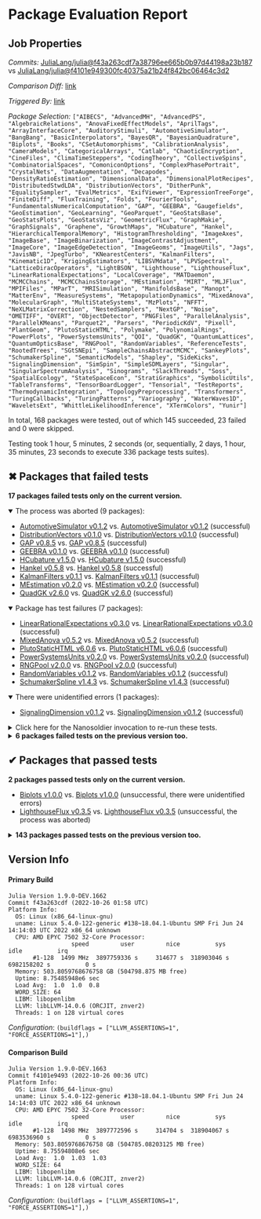 # Package Evaluation Report

## Job Properties

*Commits:* [JuliaLang/julia@f43a263cdf7a38796ee665b0b97d44198a23b187](https://github.com/JuliaLang/julia/commit/f43a263cdf7a38796ee665b0b97d44198a23b187) vs [JuliaLang/julia@f4101e949300fc40375a21b24f842bc06464c3d2](https://github.com/JuliaLang/julia/commit/f4101e949300fc40375a21b24f842bc06464c3d2)

*Comparison Diff:* [link](https://github.com/JuliaLang/julia/compare/f4101e949300fc40375a21b24f842bc06464c3d2..f43a263cdf7a38796ee665b0b97d44198a23b187)

*Triggered By:* [link](https://github.com/JuliaLang/julia/pull/44527#issuecomment-1291435784)

*Package Selection:* `["AIBECS", "AdvancedMH", "AdvancedPS", "AlgebraicRelations", "AnovaFixedEffectModels", "AprilTags", "ArrayInterfaceCore", "AuditoryStimuli", "AutomotiveSimulator", "BangBang", "BasicInterpolators", "BayesQR", "BayesianQuadrature", "Biplots", "Books", "CSetAutomorphisms", "CalibrationAnalysis", "CameraModels", "CategoricalArrays", "Catlab", "ChaoticEncryption", "CineFiles", "ClimaTimeSteppers", "CodingTheory", "CollectiveSpins", "CombinatorialSpaces", "ComoniconOptions", "ComplexPhasePortrait", "CrystalNets", "DataAugmentation", "Decapodes", "DensityRatioEstimation", "DimensionalData", "DimensionalPlotRecipes", "DistributedStwdLDA", "DistributionVectors", "DitherPunk", "EqualitySampler", "EvalMetrics", "ExifViewer", "ExpressionTreeForge", "FiniteDiff", "FluxTraining", "Folds", "FourierTools", "FundamentalsNumericalComputation", "GAP", "GEEBRA", "Gaugefields", "GeoEstimation", "GeoLearning", "GeoParquet", "GeoStatsBase", "GeoStatsPlots", "GeoStatsViz", "GeometricFlux", "GraphMakie", "GraphSignals", "Graphene", "GrowthMaps", "HCubature", "Hankel", "HierarchicalTemporalMemory", "HistogramThresholding", "ImageAxes", "ImageBase", "ImageBinarization", "ImageContrastAdjustment", "ImageCore", "ImageEdgeDetection", "ImageGeoms", "ImageUtils", "Jags", "JavisNB", "JpegTurbo", "KNearestCenters", "KalmanFilters", "Kinematic1D", "KrigingEstimators", "LIBSVMdata", "LPVSpectral", "LatticeDiracOperators", "LightBSON", "Lighthouse", "LighthouseFlux", "LinearRationalExpectations", "LocalCoverage", "MATDaemon", "MCMCChains", "MCMCChainsStorage", "MEstimation", "MIRT", "MLJFlux", "MPIFiles", "MParT", "MRISimulation", "ManifoldsBase", "Manopt", "MatterEnv", "MeasureSystems", "MetapopulationDynamics", "MixedAnova", "MolecularGraph", "MultiStateSystems", "MzPlots", "NFFT", "NeXLMatrixCorrection", "NestedSamplers", "NextGP", "Noise", "OMETIFF", "OVERT", "ObjectDetector", "PNGFiles", "ParallelAnalysis", "ParallelKMeans", "Parquet2", "Parsers", "PeriodicKdV", "Pixell", "PlantGeom", "PlutoStaticHTML", "Polymake", "PolynomialRings", "PowerPlots", "PowerSystemsUnits", "QOI", "QuadGK", "QuantumLattices", "QuantumOpticsBase", "RNGPool", "RandomVariables", "ReferenceTests", "RootedTrees", "SGtSNEpi", "SampleChainsAbstractMCMC", "SankeyPlots", "SchumakerSpline", "SemanticModels", "Shapley", "SideKicks", "SignalingDimension", "SimSpin", "SimpleSDMLayers", "Singular", "SingularSpectrumAnalysis", "Sinograms", "SlackThreads", "Soss", "SpatialEcology", "StateSpaceEcon", "StratiGraphics", "SymbolicUtils", "TableTransforms", "TensorBoardLogger", "Tensorial", "TestReports", "ThermodynamicIntegration", "TopologyPreprocessing", "Transformers", "TuringCallbacks", "TuringPatterns", "Variography", "WaterWaves1D", "WaveletsExt", "WhittleLikelihoodInference", "XTermColors", "Yunir"]`

In total, 168 packages were tested, out of which 145 succeeded, 23 failed and 0 were skipped.

Testing took 1 hour, 5 minutes, 2 seconds (or, sequentially, 2 days, 1 hour, 35 minutes, 23 seconds to execute 336 package tests suites).


## ✖ Packages that failed tests

**17 packages failed tests only on the current version.**

<details open><summary>The process was aborted (9 packages):</summary>
<p>


- [AutomotiveSimulator v0.1.2](https://s3.amazonaws.com/julialang-reports/nanosoldier/pkgeval/by_hash/f43a263_vs_f4101e9/AutomotiveSimulator.primary.log) vs. [AutomotiveSimulator v0.1.2](https://s3.amazonaws.com/julialang-reports/nanosoldier/pkgeval/by_hash/f43a263_vs_f4101e9/AutomotiveSimulator.against.log) (successful)
- [DistributionVectors v0.1.0](https://s3.amazonaws.com/julialang-reports/nanosoldier/pkgeval/by_hash/f43a263_vs_f4101e9/DistributionVectors.primary.log) vs. [DistributionVectors v0.1.0](https://s3.amazonaws.com/julialang-reports/nanosoldier/pkgeval/by_hash/f43a263_vs_f4101e9/DistributionVectors.against.log) (successful)
- [GAP v0.8.5](https://s3.amazonaws.com/julialang-reports/nanosoldier/pkgeval/by_hash/f43a263_vs_f4101e9/GAP.primary.log) vs. [GAP v0.8.5](https://s3.amazonaws.com/julialang-reports/nanosoldier/pkgeval/by_hash/f43a263_vs_f4101e9/GAP.against.log) (successful)
- [GEEBRA v0.1.0](https://s3.amazonaws.com/julialang-reports/nanosoldier/pkgeval/by_hash/f43a263_vs_f4101e9/GEEBRA.primary.log) vs. [GEEBRA v0.1.0](https://s3.amazonaws.com/julialang-reports/nanosoldier/pkgeval/by_hash/f43a263_vs_f4101e9/GEEBRA.against.log) (successful)
- [HCubature v1.5.0](https://s3.amazonaws.com/julialang-reports/nanosoldier/pkgeval/by_hash/f43a263_vs_f4101e9/HCubature.primary.log) vs. [HCubature v1.5.0](https://s3.amazonaws.com/julialang-reports/nanosoldier/pkgeval/by_hash/f43a263_vs_f4101e9/HCubature.against.log) (successful)
- [Hankel v0.5.8](https://s3.amazonaws.com/julialang-reports/nanosoldier/pkgeval/by_hash/f43a263_vs_f4101e9/Hankel.primary.log) vs. [Hankel v0.5.8](https://s3.amazonaws.com/julialang-reports/nanosoldier/pkgeval/by_hash/f43a263_vs_f4101e9/Hankel.against.log) (successful)
- [KalmanFilters v0.1.1](https://s3.amazonaws.com/julialang-reports/nanosoldier/pkgeval/by_hash/f43a263_vs_f4101e9/KalmanFilters.primary.log) vs. [KalmanFilters v0.1.1](https://s3.amazonaws.com/julialang-reports/nanosoldier/pkgeval/by_hash/f43a263_vs_f4101e9/KalmanFilters.against.log) (successful)
- [MEstimation v0.2.0](https://s3.amazonaws.com/julialang-reports/nanosoldier/pkgeval/by_hash/f43a263_vs_f4101e9/MEstimation.primary.log) vs. [MEstimation v0.2.0](https://s3.amazonaws.com/julialang-reports/nanosoldier/pkgeval/by_hash/f43a263_vs_f4101e9/MEstimation.against.log) (successful)
- [QuadGK v2.6.0](https://s3.amazonaws.com/julialang-reports/nanosoldier/pkgeval/by_hash/f43a263_vs_f4101e9/QuadGK.primary.log) vs. [QuadGK v2.6.0](https://s3.amazonaws.com/julialang-reports/nanosoldier/pkgeval/by_hash/f43a263_vs_f4101e9/QuadGK.against.log) (successful)

</p>
</details>

<details open><summary>Package has test failures (7 packages):</summary>
<p>


- [LinearRationalExpectations v0.3.0](https://s3.amazonaws.com/julialang-reports/nanosoldier/pkgeval/by_hash/f43a263_vs_f4101e9/LinearRationalExpectations.primary.log) vs. [LinearRationalExpectations v0.3.0](https://s3.amazonaws.com/julialang-reports/nanosoldier/pkgeval/by_hash/f43a263_vs_f4101e9/LinearRationalExpectations.against.log) (successful)
- [MixedAnova v0.5.2](https://s3.amazonaws.com/julialang-reports/nanosoldier/pkgeval/by_hash/f43a263_vs_f4101e9/MixedAnova.primary.log) vs. [MixedAnova v0.5.2](https://s3.amazonaws.com/julialang-reports/nanosoldier/pkgeval/by_hash/f43a263_vs_f4101e9/MixedAnova.against.log) (successful)
- [PlutoStaticHTML v6.0.6](https://s3.amazonaws.com/julialang-reports/nanosoldier/pkgeval/by_hash/f43a263_vs_f4101e9/PlutoStaticHTML.primary.log) vs. [PlutoStaticHTML v6.0.6](https://s3.amazonaws.com/julialang-reports/nanosoldier/pkgeval/by_hash/f43a263_vs_f4101e9/PlutoStaticHTML.against.log) (successful)
- [PowerSystemsUnits v0.2.0](https://s3.amazonaws.com/julialang-reports/nanosoldier/pkgeval/by_hash/f43a263_vs_f4101e9/PowerSystemsUnits.primary.log) vs. [PowerSystemsUnits v0.2.0](https://s3.amazonaws.com/julialang-reports/nanosoldier/pkgeval/by_hash/f43a263_vs_f4101e9/PowerSystemsUnits.against.log) (successful)
- [RNGPool v2.0.0](https://s3.amazonaws.com/julialang-reports/nanosoldier/pkgeval/by_hash/f43a263_vs_f4101e9/RNGPool.primary.log) vs. [RNGPool v2.0.0](https://s3.amazonaws.com/julialang-reports/nanosoldier/pkgeval/by_hash/f43a263_vs_f4101e9/RNGPool.against.log) (successful)
- [RandomVariables v0.1.2](https://s3.amazonaws.com/julialang-reports/nanosoldier/pkgeval/by_hash/f43a263_vs_f4101e9/RandomVariables.primary.log) vs. [RandomVariables v0.1.2](https://s3.amazonaws.com/julialang-reports/nanosoldier/pkgeval/by_hash/f43a263_vs_f4101e9/RandomVariables.against.log) (successful)
- [SchumakerSpline v1.4.3](https://s3.amazonaws.com/julialang-reports/nanosoldier/pkgeval/by_hash/f43a263_vs_f4101e9/SchumakerSpline.primary.log) vs. [SchumakerSpline v1.4.3](https://s3.amazonaws.com/julialang-reports/nanosoldier/pkgeval/by_hash/f43a263_vs_f4101e9/SchumakerSpline.against.log) (successful)

</p>
</details>

<details open><summary>There were unidentified errors (1 packages):</summary>
<p>


- [SignalingDimension v0.1.2](https://s3.amazonaws.com/julialang-reports/nanosoldier/pkgeval/by_hash/f43a263_vs_f4101e9/SignalingDimension.primary.log) vs. [SignalingDimension v0.1.2](https://s3.amazonaws.com/julialang-reports/nanosoldier/pkgeval/by_hash/f43a263_vs_f4101e9/SignalingDimension.against.log) (successful)

</p>
</details>

<details><summary>Click here for the Nanosoldier invocation to re-run these tests.</summary>
<p>

```
@nanosoldier `runtests(["AutomotiveSimulator", "DistributionVectors", "GAP", "GEEBRA", "HCubature", "Hankel", "KalmanFilters", "LinearRationalExpectations", "MEstimation", "MixedAnova", "PlutoStaticHTML", "PowerSystemsUnits", "QuadGK", "RNGPool", "RandomVariables", "SchumakerSpline", "SignalingDimension"], vs = ":master", configuration = (buildflags = ["LLVM_ASSERTIONS=1", "FORCE_ASSERTIONS=1"],), vs_configuration = (buildflags = ["LLVM_ASSERTIONS=1", "FORCE_ASSERTIONS=1"],))`
```

Note that Nanosoldier defaults to running the primary tests under `rr`, which itself may be a source of failures.
To disable this, add `configuration = (rr=false,)` as an argument to the `runtests` invocation.

</p>
</details>


<details><summary><strong>6 packages failed tests on the previous version too.</strong></summary>
<p>

<details open><summary>Package has test failures (3 packages):</summary>
<p>


- [GeoStatsBase v0.28.8](https://s3.amazonaws.com/julialang-reports/nanosoldier/pkgeval/by_hash/f43a263_vs_f4101e9/GeoStatsBase.primary.log)
- [Parsers v2.4.2](https://s3.amazonaws.com/julialang-reports/nanosoldier/pkgeval/by_hash/f43a263_vs_f4101e9/Parsers.primary.log)
- [SymbolicUtils v0.19.11](https://s3.amazonaws.com/julialang-reports/nanosoldier/pkgeval/by_hash/f43a263_vs_f4101e9/SymbolicUtils.primary.log)

</p>
</details>

<details open><summary>There were unidentified errors (2 packages):</summary>
<p>


- [CameraModels v0.1.0](https://s3.amazonaws.com/julialang-reports/nanosoldier/pkgeval/by_hash/f43a263_vs_f4101e9/CameraModels.primary.log)
- [KNearestCenters v0.7.2](https://s3.amazonaws.com/julialang-reports/nanosoldier/pkgeval/by_hash/f43a263_vs_f4101e9/KNearestCenters.primary.log)

</p>
</details>

<details open><summary>Tests became inactive (1 packages):</summary>
<p>


- [MetapopulationDynamics v0.0.1](https://s3.amazonaws.com/julialang-reports/nanosoldier/pkgeval/by_hash/f43a263_vs_f4101e9/MetapopulationDynamics.primary.log)

</p>
</details>

</p>
</details>


## ✔ Packages that passed tests

**2 packages passed tests only on the current version.**

- [Biplots v1.0.0](https://s3.amazonaws.com/julialang-reports/nanosoldier/pkgeval/by_hash/f43a263_vs_f4101e9/Biplots.primary.log) vs. [Biplots v1.0.0](https://s3.amazonaws.com/julialang-reports/nanosoldier/pkgeval/by_hash/f43a263_vs_f4101e9/Biplots.against.log) (unsuccessful, there were unidentified errors)
- [LighthouseFlux v0.3.5](https://s3.amazonaws.com/julialang-reports/nanosoldier/pkgeval/by_hash/f43a263_vs_f4101e9/LighthouseFlux.primary.log) vs. [LighthouseFlux v0.3.5](https://s3.amazonaws.com/julialang-reports/nanosoldier/pkgeval/by_hash/f43a263_vs_f4101e9/LighthouseFlux.against.log) (unsuccessful, the process was aborted)

<details><summary><strong>143 packages passed tests on the previous version too.</strong></summary>
<p>

- [AIBECS v0.13.2](https://s3.amazonaws.com/julialang-reports/nanosoldier/pkgeval/by_hash/f43a263_vs_f4101e9/AIBECS.primary.log)
- [AdvancedMH v0.6.8](https://s3.amazonaws.com/julialang-reports/nanosoldier/pkgeval/by_hash/f43a263_vs_f4101e9/AdvancedMH.primary.log)
- [AdvancedPS v0.4.0](https://s3.amazonaws.com/julialang-reports/nanosoldier/pkgeval/by_hash/f43a263_vs_f4101e9/AdvancedPS.primary.log)
- [AlgebraicRelations v0.3.1](https://s3.amazonaws.com/julialang-reports/nanosoldier/pkgeval/by_hash/f43a263_vs_f4101e9/AlgebraicRelations.primary.log)
- [AnovaFixedEffectModels v0.1.2](https://s3.amazonaws.com/julialang-reports/nanosoldier/pkgeval/by_hash/f43a263_vs_f4101e9/AnovaFixedEffectModels.primary.log)
- [AprilTags v0.9.1](https://s3.amazonaws.com/julialang-reports/nanosoldier/pkgeval/by_hash/f43a263_vs_f4101e9/AprilTags.primary.log)
- [ArrayInterfaceCore v0.1.23](https://s3.amazonaws.com/julialang-reports/nanosoldier/pkgeval/by_hash/f43a263_vs_f4101e9/ArrayInterfaceCore.primary.log)
- [AuditoryStimuli v0.1.0](https://s3.amazonaws.com/julialang-reports/nanosoldier/pkgeval/by_hash/f43a263_vs_f4101e9/AuditoryStimuli.primary.log)
- [BangBang v0.3.37](https://s3.amazonaws.com/julialang-reports/nanosoldier/pkgeval/by_hash/f43a263_vs_f4101e9/BangBang.primary.log)
- [BasicInterpolators v0.7.0](https://s3.amazonaws.com/julialang-reports/nanosoldier/pkgeval/by_hash/f43a263_vs_f4101e9/BasicInterpolators.primary.log)
- [BayesQR v0.1.0](https://s3.amazonaws.com/julialang-reports/nanosoldier/pkgeval/by_hash/f43a263_vs_f4101e9/BayesQR.primary.log)
- [BayesianQuadrature v0.2.2](https://s3.amazonaws.com/julialang-reports/nanosoldier/pkgeval/by_hash/f43a263_vs_f4101e9/BayesianQuadrature.primary.log)
- [Books v2.0.3](https://s3.amazonaws.com/julialang-reports/nanosoldier/pkgeval/by_hash/f43a263_vs_f4101e9/Books.primary.log)
- [CSetAutomorphisms v0.1.4](https://s3.amazonaws.com/julialang-reports/nanosoldier/pkgeval/by_hash/f43a263_vs_f4101e9/CSetAutomorphisms.primary.log)
- [CalibrationAnalysis v0.1.1](https://s3.amazonaws.com/julialang-reports/nanosoldier/pkgeval/by_hash/f43a263_vs_f4101e9/CalibrationAnalysis.primary.log)
- [CategoricalArrays v0.10.7](https://s3.amazonaws.com/julialang-reports/nanosoldier/pkgeval/by_hash/f43a263_vs_f4101e9/CategoricalArrays.primary.log)
- [Catlab v0.14.9](https://s3.amazonaws.com/julialang-reports/nanosoldier/pkgeval/by_hash/f43a263_vs_f4101e9/Catlab.primary.log)
- [ChaoticEncryption v0.4.0](https://s3.amazonaws.com/julialang-reports/nanosoldier/pkgeval/by_hash/f43a263_vs_f4101e9/ChaoticEncryption.primary.log)
- [CineFiles v0.2.0](https://s3.amazonaws.com/julialang-reports/nanosoldier/pkgeval/by_hash/f43a263_vs_f4101e9/CineFiles.primary.log)
- [ClimaTimeSteppers v0.2.5](https://s3.amazonaws.com/julialang-reports/nanosoldier/pkgeval/by_hash/f43a263_vs_f4101e9/ClimaTimeSteppers.primary.log)
- [CodingTheory v0.2.2](https://s3.amazonaws.com/julialang-reports/nanosoldier/pkgeval/by_hash/f43a263_vs_f4101e9/CodingTheory.primary.log)
- [CollectiveSpins v0.1.5](https://s3.amazonaws.com/julialang-reports/nanosoldier/pkgeval/by_hash/f43a263_vs_f4101e9/CollectiveSpins.primary.log)
- [CombinatorialSpaces v0.4.1](https://s3.amazonaws.com/julialang-reports/nanosoldier/pkgeval/by_hash/f43a263_vs_f4101e9/CombinatorialSpaces.primary.log)
- [ComoniconOptions v0.1.2](https://s3.amazonaws.com/julialang-reports/nanosoldier/pkgeval/by_hash/f43a263_vs_f4101e9/ComoniconOptions.primary.log)
- [ComplexPhasePortrait v0.2.1](https://s3.amazonaws.com/julialang-reports/nanosoldier/pkgeval/by_hash/f43a263_vs_f4101e9/ComplexPhasePortrait.primary.log)
- [CrystalNets v0.3.1](https://s3.amazonaws.com/julialang-reports/nanosoldier/pkgeval/by_hash/f43a263_vs_f4101e9/CrystalNets.primary.log)
- [DataAugmentation v0.2.10](https://s3.amazonaws.com/julialang-reports/nanosoldier/pkgeval/by_hash/f43a263_vs_f4101e9/DataAugmentation.primary.log)
- [Decapodes v0.1.0](https://s3.amazonaws.com/julialang-reports/nanosoldier/pkgeval/by_hash/f43a263_vs_f4101e9/Decapodes.primary.log)
- [DensityRatioEstimation v1.0.0](https://s3.amazonaws.com/julialang-reports/nanosoldier/pkgeval/by_hash/f43a263_vs_f4101e9/DensityRatioEstimation.primary.log)
- [DimensionalData v0.22.2](https://s3.amazonaws.com/julialang-reports/nanosoldier/pkgeval/by_hash/f43a263_vs_f4101e9/DimensionalData.primary.log)
- [DimensionalPlotRecipes v1.2.0](https://s3.amazonaws.com/julialang-reports/nanosoldier/pkgeval/by_hash/f43a263_vs_f4101e9/DimensionalPlotRecipes.primary.log)
- [DistributedStwdLDA v0.2.1](https://s3.amazonaws.com/julialang-reports/nanosoldier/pkgeval/by_hash/f43a263_vs_f4101e9/DistributedStwdLDA.primary.log)
- [DitherPunk v3.0.3](https://s3.amazonaws.com/julialang-reports/nanosoldier/pkgeval/by_hash/f43a263_vs_f4101e9/DitherPunk.primary.log)
- [EqualitySampler v0.1.0](https://s3.amazonaws.com/julialang-reports/nanosoldier/pkgeval/by_hash/f43a263_vs_f4101e9/EqualitySampler.primary.log)
- [EvalMetrics v0.2.1](https://s3.amazonaws.com/julialang-reports/nanosoldier/pkgeval/by_hash/f43a263_vs_f4101e9/EvalMetrics.primary.log)
- [ExifViewer v0.1.0](https://s3.amazonaws.com/julialang-reports/nanosoldier/pkgeval/by_hash/f43a263_vs_f4101e9/ExifViewer.primary.log)
- [ExpressionTreeForge v0.1.3](https://s3.amazonaws.com/julialang-reports/nanosoldier/pkgeval/by_hash/f43a263_vs_f4101e9/ExpressionTreeForge.primary.log)
- [FiniteDiff v2.15.0](https://s3.amazonaws.com/julialang-reports/nanosoldier/pkgeval/by_hash/f43a263_vs_f4101e9/FiniteDiff.primary.log)
- [FluxTraining v0.3.4](https://s3.amazonaws.com/julialang-reports/nanosoldier/pkgeval/by_hash/f43a263_vs_f4101e9/FluxTraining.primary.log)
- [Folds v0.2.8](https://s3.amazonaws.com/julialang-reports/nanosoldier/pkgeval/by_hash/f43a263_vs_f4101e9/Folds.primary.log)
- [FourierTools v0.3.6](https://s3.amazonaws.com/julialang-reports/nanosoldier/pkgeval/by_hash/f43a263_vs_f4101e9/FourierTools.primary.log)
- [FundamentalsNumericalComputation v0.4.2](https://s3.amazonaws.com/julialang-reports/nanosoldier/pkgeval/by_hash/f43a263_vs_f4101e9/FundamentalsNumericalComputation.primary.log)
- [Gaugefields v0.1.17](https://s3.amazonaws.com/julialang-reports/nanosoldier/pkgeval/by_hash/f43a263_vs_f4101e9/Gaugefields.primary.log)
- [GeoEstimation v0.9.7](https://s3.amazonaws.com/julialang-reports/nanosoldier/pkgeval/by_hash/f43a263_vs_f4101e9/GeoEstimation.primary.log)
- [GeoLearning v0.1.15](https://s3.amazonaws.com/julialang-reports/nanosoldier/pkgeval/by_hash/f43a263_vs_f4101e9/GeoLearning.primary.log)
- [GeoParquet v0.1.2](https://s3.amazonaws.com/julialang-reports/nanosoldier/pkgeval/by_hash/f43a263_vs_f4101e9/GeoParquet.primary.log)
- [GeoStatsPlots v0.1.1](https://s3.amazonaws.com/julialang-reports/nanosoldier/pkgeval/by_hash/f43a263_vs_f4101e9/GeoStatsPlots.primary.log)
- [GeoStatsViz v0.1.3](https://s3.amazonaws.com/julialang-reports/nanosoldier/pkgeval/by_hash/f43a263_vs_f4101e9/GeoStatsViz.primary.log)
- [GeometricFlux v0.13.7](https://s3.amazonaws.com/julialang-reports/nanosoldier/pkgeval/by_hash/f43a263_vs_f4101e9/GeometricFlux.primary.log)
- [GraphMakie v0.4.2](https://s3.amazonaws.com/julialang-reports/nanosoldier/pkgeval/by_hash/f43a263_vs_f4101e9/GraphMakie.primary.log)
- [GraphSignals v0.8.2](https://s3.amazonaws.com/julialang-reports/nanosoldier/pkgeval/by_hash/f43a263_vs_f4101e9/GraphSignals.primary.log)
- [Graphene v0.2.0](https://s3.amazonaws.com/julialang-reports/nanosoldier/pkgeval/by_hash/f43a263_vs_f4101e9/Graphene.primary.log)
- [GrowthMaps v0.2.6](https://s3.amazonaws.com/julialang-reports/nanosoldier/pkgeval/by_hash/f43a263_vs_f4101e9/GrowthMaps.primary.log)
- [HierarchicalTemporalMemory v0.3.3](https://s3.amazonaws.com/julialang-reports/nanosoldier/pkgeval/by_hash/f43a263_vs_f4101e9/HierarchicalTemporalMemory.primary.log)
- [HistogramThresholding v0.3.1](https://s3.amazonaws.com/julialang-reports/nanosoldier/pkgeval/by_hash/f43a263_vs_f4101e9/HistogramThresholding.primary.log)
- [ImageAxes v0.6.10](https://s3.amazonaws.com/julialang-reports/nanosoldier/pkgeval/by_hash/f43a263_vs_f4101e9/ImageAxes.primary.log)
- [ImageBase v0.1.5](https://s3.amazonaws.com/julialang-reports/nanosoldier/pkgeval/by_hash/f43a263_vs_f4101e9/ImageBase.primary.log)
- [ImageBinarization v0.2.9](https://s3.amazonaws.com/julialang-reports/nanosoldier/pkgeval/by_hash/f43a263_vs_f4101e9/ImageBinarization.primary.log)
- [ImageContrastAdjustment v0.3.10](https://s3.amazonaws.com/julialang-reports/nanosoldier/pkgeval/by_hash/f43a263_vs_f4101e9/ImageContrastAdjustment.primary.log)
- [ImageCore v0.9.4](https://s3.amazonaws.com/julialang-reports/nanosoldier/pkgeval/by_hash/f43a263_vs_f4101e9/ImageCore.primary.log)
- [ImageEdgeDetection v0.1.5](https://s3.amazonaws.com/julialang-reports/nanosoldier/pkgeval/by_hash/f43a263_vs_f4101e9/ImageEdgeDetection.primary.log)
- [ImageGeoms v0.9.0](https://s3.amazonaws.com/julialang-reports/nanosoldier/pkgeval/by_hash/f43a263_vs_f4101e9/ImageGeoms.primary.log)
- [ImageUtils v0.2.9](https://s3.amazonaws.com/julialang-reports/nanosoldier/pkgeval/by_hash/f43a263_vs_f4101e9/ImageUtils.primary.log)
- [Jags v3.1.0](https://s3.amazonaws.com/julialang-reports/nanosoldier/pkgeval/by_hash/f43a263_vs_f4101e9/Jags.primary.log)
- [JavisNB v0.1.0](https://s3.amazonaws.com/julialang-reports/nanosoldier/pkgeval/by_hash/f43a263_vs_f4101e9/JavisNB.primary.log)
- [JpegTurbo v0.1.1](https://s3.amazonaws.com/julialang-reports/nanosoldier/pkgeval/by_hash/f43a263_vs_f4101e9/JpegTurbo.primary.log)
- [Kinematic1D v0.2.0](https://s3.amazonaws.com/julialang-reports/nanosoldier/pkgeval/by_hash/f43a263_vs_f4101e9/Kinematic1D.primary.log)
- [KrigingEstimators v0.10.3](https://s3.amazonaws.com/julialang-reports/nanosoldier/pkgeval/by_hash/f43a263_vs_f4101e9/KrigingEstimators.primary.log)
- [LIBSVMdata v0.1.0](https://s3.amazonaws.com/julialang-reports/nanosoldier/pkgeval/by_hash/f43a263_vs_f4101e9/LIBSVMdata.primary.log)
- [LPVSpectral v0.3.2](https://s3.amazonaws.com/julialang-reports/nanosoldier/pkgeval/by_hash/f43a263_vs_f4101e9/LPVSpectral.primary.log)
- [LatticeDiracOperators v0.1.5](https://s3.amazonaws.com/julialang-reports/nanosoldier/pkgeval/by_hash/f43a263_vs_f4101e9/LatticeDiracOperators.primary.log)
- [LightBSON v0.2.15](https://s3.amazonaws.com/julialang-reports/nanosoldier/pkgeval/by_hash/f43a263_vs_f4101e9/LightBSON.primary.log)
- [Lighthouse v0.14.16](https://s3.amazonaws.com/julialang-reports/nanosoldier/pkgeval/by_hash/f43a263_vs_f4101e9/Lighthouse.primary.log)
- [LocalCoverage v0.5.0](https://s3.amazonaws.com/julialang-reports/nanosoldier/pkgeval/by_hash/f43a263_vs_f4101e9/LocalCoverage.primary.log)
- [MATDaemon v0.1.2](https://s3.amazonaws.com/julialang-reports/nanosoldier/pkgeval/by_hash/f43a263_vs_f4101e9/MATDaemon.primary.log)
- [MCMCChains v5.5.0](https://s3.amazonaws.com/julialang-reports/nanosoldier/pkgeval/by_hash/f43a263_vs_f4101e9/MCMCChains.primary.log)
- [MCMCChainsStorage v0.1.2](https://s3.amazonaws.com/julialang-reports/nanosoldier/pkgeval/by_hash/f43a263_vs_f4101e9/MCMCChainsStorage.primary.log)
- [MIRT v0.15.0](https://s3.amazonaws.com/julialang-reports/nanosoldier/pkgeval/by_hash/f43a263_vs_f4101e9/MIRT.primary.log)
- [MLJFlux v0.2.9](https://s3.amazonaws.com/julialang-reports/nanosoldier/pkgeval/by_hash/f43a263_vs_f4101e9/MLJFlux.primary.log)
- [MPIFiles v0.12.4](https://s3.amazonaws.com/julialang-reports/nanosoldier/pkgeval/by_hash/f43a263_vs_f4101e9/MPIFiles.primary.log)
- [MParT v1.1.0](https://s3.amazonaws.com/julialang-reports/nanosoldier/pkgeval/by_hash/f43a263_vs_f4101e9/MParT.primary.log)
- [MRISimulation v0.1.1](https://s3.amazonaws.com/julialang-reports/nanosoldier/pkgeval/by_hash/f43a263_vs_f4101e9/MRISimulation.primary.log)
- [ManifoldsBase v0.13.22](https://s3.amazonaws.com/julialang-reports/nanosoldier/pkgeval/by_hash/f43a263_vs_f4101e9/ManifoldsBase.primary.log)
- [Manopt v0.3.43](https://s3.amazonaws.com/julialang-reports/nanosoldier/pkgeval/by_hash/f43a263_vs_f4101e9/Manopt.primary.log)
- [MatterEnv v0.2.2](https://s3.amazonaws.com/julialang-reports/nanosoldier/pkgeval/by_hash/f43a263_vs_f4101e9/MatterEnv.primary.log)
- [MeasureSystems v0.1.6](https://s3.amazonaws.com/julialang-reports/nanosoldier/pkgeval/by_hash/f43a263_vs_f4101e9/MeasureSystems.primary.log)
- [MolecularGraph v0.12.0](https://s3.amazonaws.com/julialang-reports/nanosoldier/pkgeval/by_hash/f43a263_vs_f4101e9/MolecularGraph.primary.log)
- [MultiStateSystems v0.1.2](https://s3.amazonaws.com/julialang-reports/nanosoldier/pkgeval/by_hash/f43a263_vs_f4101e9/MultiStateSystems.primary.log)
- [MzPlots v0.1.1](https://s3.amazonaws.com/julialang-reports/nanosoldier/pkgeval/by_hash/f43a263_vs_f4101e9/MzPlots.primary.log)
- [NFFT v0.13.2](https://s3.amazonaws.com/julialang-reports/nanosoldier/pkgeval/by_hash/f43a263_vs_f4101e9/NFFT.primary.log)
- [NeXLMatrixCorrection v0.3.3](https://s3.amazonaws.com/julialang-reports/nanosoldier/pkgeval/by_hash/f43a263_vs_f4101e9/NeXLMatrixCorrection.primary.log)
- [NestedSamplers v0.8.1](https://s3.amazonaws.com/julialang-reports/nanosoldier/pkgeval/by_hash/f43a263_vs_f4101e9/NestedSamplers.primary.log)
- [NextGP v0.1.0](https://s3.amazonaws.com/julialang-reports/nanosoldier/pkgeval/by_hash/f43a263_vs_f4101e9/NextGP.primary.log)
- [Noise v0.3.2](https://s3.amazonaws.com/julialang-reports/nanosoldier/pkgeval/by_hash/f43a263_vs_f4101e9/Noise.primary.log)
- [OMETIFF v0.4.3](https://s3.amazonaws.com/julialang-reports/nanosoldier/pkgeval/by_hash/f43a263_vs_f4101e9/OMETIFF.primary.log)
- [OVERT v0.1.1](https://s3.amazonaws.com/julialang-reports/nanosoldier/pkgeval/by_hash/f43a263_vs_f4101e9/OVERT.primary.log)
- [ObjectDetector v0.2.8](https://s3.amazonaws.com/julialang-reports/nanosoldier/pkgeval/by_hash/f43a263_vs_f4101e9/ObjectDetector.primary.log)
- [PNGFiles v0.3.17](https://s3.amazonaws.com/julialang-reports/nanosoldier/pkgeval/by_hash/f43a263_vs_f4101e9/PNGFiles.primary.log)
- [ParallelAnalysis v0.1.3](https://s3.amazonaws.com/julialang-reports/nanosoldier/pkgeval/by_hash/f43a263_vs_f4101e9/ParallelAnalysis.primary.log)
- [ParallelKMeans v1.0.1](https://s3.amazonaws.com/julialang-reports/nanosoldier/pkgeval/by_hash/f43a263_vs_f4101e9/ParallelKMeans.primary.log)
- [Parquet2 v0.2.0](https://s3.amazonaws.com/julialang-reports/nanosoldier/pkgeval/by_hash/f43a263_vs_f4101e9/Parquet2.primary.log)
- [PeriodicKdV v0.1.0](https://s3.amazonaws.com/julialang-reports/nanosoldier/pkgeval/by_hash/f43a263_vs_f4101e9/PeriodicKdV.primary.log)
- [Pixell v0.2.3](https://s3.amazonaws.com/julialang-reports/nanosoldier/pkgeval/by_hash/f43a263_vs_f4101e9/Pixell.primary.log)
- [PlantGeom v0.4.1](https://s3.amazonaws.com/julialang-reports/nanosoldier/pkgeval/by_hash/f43a263_vs_f4101e9/PlantGeom.primary.log)
- [Polymake v0.8.1](https://s3.amazonaws.com/julialang-reports/nanosoldier/pkgeval/by_hash/f43a263_vs_f4101e9/Polymake.primary.log)
- [PolynomialRings v0.7.5](https://s3.amazonaws.com/julialang-reports/nanosoldier/pkgeval/by_hash/f43a263_vs_f4101e9/PolynomialRings.primary.log)
- [PowerPlots v0.4.6](https://s3.amazonaws.com/julialang-reports/nanosoldier/pkgeval/by_hash/f43a263_vs_f4101e9/PowerPlots.primary.log)
- [QOI v1.0.0](https://s3.amazonaws.com/julialang-reports/nanosoldier/pkgeval/by_hash/f43a263_vs_f4101e9/QOI.primary.log)
- [QuantumLattices v0.9.2](https://s3.amazonaws.com/julialang-reports/nanosoldier/pkgeval/by_hash/f43a263_vs_f4101e9/QuantumLattices.primary.log)
- [QuantumOpticsBase v0.3.6](https://s3.amazonaws.com/julialang-reports/nanosoldier/pkgeval/by_hash/f43a263_vs_f4101e9/QuantumOpticsBase.primary.log)
- [ReferenceTests v0.10.1](https://s3.amazonaws.com/julialang-reports/nanosoldier/pkgeval/by_hash/f43a263_vs_f4101e9/ReferenceTests.primary.log)
- [RootedTrees v2.15.1](https://s3.amazonaws.com/julialang-reports/nanosoldier/pkgeval/by_hash/f43a263_vs_f4101e9/RootedTrees.primary.log)
- [SGtSNEpi v0.3.4](https://s3.amazonaws.com/julialang-reports/nanosoldier/pkgeval/by_hash/f43a263_vs_f4101e9/SGtSNEpi.primary.log)
- [SampleChainsAbstractMCMC v0.1.0](https://s3.amazonaws.com/julialang-reports/nanosoldier/pkgeval/by_hash/f43a263_vs_f4101e9/SampleChainsAbstractMCMC.primary.log)
- [SankeyPlots v0.2.2](https://s3.amazonaws.com/julialang-reports/nanosoldier/pkgeval/by_hash/f43a263_vs_f4101e9/SankeyPlots.primary.log)
- [SemanticModels v0.4.0](https://s3.amazonaws.com/julialang-reports/nanosoldier/pkgeval/by_hash/f43a263_vs_f4101e9/SemanticModels.primary.log)
- [Shapley v0.1.1](https://s3.amazonaws.com/julialang-reports/nanosoldier/pkgeval/by_hash/f43a263_vs_f4101e9/Shapley.primary.log)
- [SideKicks v0.2.0](https://s3.amazonaws.com/julialang-reports/nanosoldier/pkgeval/by_hash/f43a263_vs_f4101e9/SideKicks.primary.log)
- [SimSpin v1.0.5](https://s3.amazonaws.com/julialang-reports/nanosoldier/pkgeval/by_hash/f43a263_vs_f4101e9/SimSpin.primary.log)
- [SimpleSDMLayers v0.8.3](https://s3.amazonaws.com/julialang-reports/nanosoldier/pkgeval/by_hash/f43a263_vs_f4101e9/SimpleSDMLayers.primary.log)
- [Singular v0.13.1](https://s3.amazonaws.com/julialang-reports/nanosoldier/pkgeval/by_hash/f43a263_vs_f4101e9/Singular.primary.log)
- [SingularSpectrumAnalysis v0.5.1](https://s3.amazonaws.com/julialang-reports/nanosoldier/pkgeval/by_hash/f43a263_vs_f4101e9/SingularSpectrumAnalysis.primary.log)
- [Sinograms v0.1.0](https://s3.amazonaws.com/julialang-reports/nanosoldier/pkgeval/by_hash/f43a263_vs_f4101e9/Sinograms.primary.log)
- [SlackThreads v0.1.4](https://s3.amazonaws.com/julialang-reports/nanosoldier/pkgeval/by_hash/f43a263_vs_f4101e9/SlackThreads.primary.log)
- [Soss v0.21.2](https://s3.amazonaws.com/julialang-reports/nanosoldier/pkgeval/by_hash/f43a263_vs_f4101e9/Soss.primary.log)
- [SpatialEcology v0.9.15](https://s3.amazonaws.com/julialang-reports/nanosoldier/pkgeval/by_hash/f43a263_vs_f4101e9/SpatialEcology.primary.log)
- [StateSpaceEcon v0.3.3](https://s3.amazonaws.com/julialang-reports/nanosoldier/pkgeval/by_hash/f43a263_vs_f4101e9/StateSpaceEcon.primary.log)
- [StratiGraphics v0.5.7](https://s3.amazonaws.com/julialang-reports/nanosoldier/pkgeval/by_hash/f43a263_vs_f4101e9/StratiGraphics.primary.log)
- [TableTransforms v1.6.5](https://s3.amazonaws.com/julialang-reports/nanosoldier/pkgeval/by_hash/f43a263_vs_f4101e9/TableTransforms.primary.log)
- [TensorBoardLogger v0.1.19](https://s3.amazonaws.com/julialang-reports/nanosoldier/pkgeval/by_hash/f43a263_vs_f4101e9/TensorBoardLogger.primary.log)
- [Tensorial v0.12.7](https://s3.amazonaws.com/julialang-reports/nanosoldier/pkgeval/by_hash/f43a263_vs_f4101e9/Tensorial.primary.log)
- [TestReports v0.7.1](https://s3.amazonaws.com/julialang-reports/nanosoldier/pkgeval/by_hash/f43a263_vs_f4101e9/TestReports.primary.log)
- [ThermodynamicIntegration v0.2.6](https://s3.amazonaws.com/julialang-reports/nanosoldier/pkgeval/by_hash/f43a263_vs_f4101e9/ThermodynamicIntegration.primary.log)
- [TopologyPreprocessing v0.1.6](https://s3.amazonaws.com/julialang-reports/nanosoldier/pkgeval/by_hash/f43a263_vs_f4101e9/TopologyPreprocessing.primary.log)
- [Transformers v0.1.23](https://s3.amazonaws.com/julialang-reports/nanosoldier/pkgeval/by_hash/f43a263_vs_f4101e9/Transformers.primary.log)
- [TuringCallbacks v0.1.8](https://s3.amazonaws.com/julialang-reports/nanosoldier/pkgeval/by_hash/f43a263_vs_f4101e9/TuringCallbacks.primary.log)
- [TuringPatterns v0.4.1](https://s3.amazonaws.com/julialang-reports/nanosoldier/pkgeval/by_hash/f43a263_vs_f4101e9/TuringPatterns.primary.log)
- [Variography v0.15.1](https://s3.amazonaws.com/julialang-reports/nanosoldier/pkgeval/by_hash/f43a263_vs_f4101e9/Variography.primary.log)
- [WaterWaves1D v0.1.0](https://s3.amazonaws.com/julialang-reports/nanosoldier/pkgeval/by_hash/f43a263_vs_f4101e9/WaterWaves1D.primary.log)
- [WaveletsExt v0.2.1](https://s3.amazonaws.com/julialang-reports/nanosoldier/pkgeval/by_hash/f43a263_vs_f4101e9/WaveletsExt.primary.log)
- [WhittleLikelihoodInference v0.3.0](https://s3.amazonaws.com/julialang-reports/nanosoldier/pkgeval/by_hash/f43a263_vs_f4101e9/WhittleLikelihoodInference.primary.log)
- [XTermColors v0.2.1](https://s3.amazonaws.com/julialang-reports/nanosoldier/pkgeval/by_hash/f43a263_vs_f4101e9/XTermColors.primary.log)
- [Yunir v0.2.7](https://s3.amazonaws.com/julialang-reports/nanosoldier/pkgeval/by_hash/f43a263_vs_f4101e9/Yunir.primary.log)

</p>
</details>


## Version Info

#### Primary Build

```
Julia Version 1.9.0-DEV.1662
Commit f43a263cdf (2022-10-26 01:58 UTC)
Platform Info:
  OS: Linux (x86_64-linux-gnu)
  uname: Linux 5.4.0-122-generic #138~18.04.1-Ubuntu SMP Fri Jun 24 14:14:03 UTC 2022 x86_64 unknown
  CPU: AMD EPYC 7502 32-Core Processor: 
                  speed         user         nice          sys         idle          irq
       #1-128  1499 MHz  3897759336 s     314677 s  318903046 s  6982158202 s          0 s
  Memory: 503.8059768676758 GB (504798.875 MB free)
  Uptime: 8.75485948e6 sec
  Load Avg:  1.0  1.0  0.8
  WORD_SIZE: 64
  LIBM: libopenlibm
  LLVM: libLLVM-14.0.6 (ORCJIT, znver2)
  Threads: 1 on 128 virtual cores

```
*Configuration*: `(buildflags = ["LLVM_ASSERTIONS=1", "FORCE_ASSERTIONS=1"],)`

#### Comparison Build

```
Julia Version 1.9.0-DEV.1663
Commit f4101e9493 (2022-10-26 00:36 UTC)
Platform Info:
  OS: Linux (x86_64-linux-gnu)
  uname: Linux 5.4.0-122-generic #138~18.04.1-Ubuntu SMP Fri Jun 24 14:14:03 UTC 2022 x86_64 unknown
  CPU: AMD EPYC 7502 32-Core Processor: 
                  speed         user         nice          sys         idle          irq
       #1-128  1498 MHz  3897772596 s     314704 s  318904067 s  6983536960 s          0 s
  Memory: 503.8059768676758 GB (504785.08203125 MB free)
  Uptime: 8.75594808e6 sec
  Load Avg:  1.0  1.03  1.03
  WORD_SIZE: 64
  LIBM: libopenlibm
  LLVM: libLLVM-14.0.6 (ORCJIT, znver2)
  Threads: 1 on 128 virtual cores

```
*Configuration*: `(buildflags = ["LLVM_ASSERTIONS=1", "FORCE_ASSERTIONS=1"],)`
<!-- Generated on 2022-10-26T00:49:36.273 -->
